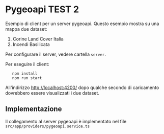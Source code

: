 # Pygeoapi TEST 2
Esempio di client per un server pygeoapi. Questo esempio mostra su una mappa due dataset:
    
1. Corine Land Cover Italia
2. Incendi Basilicata

Per configurare il server, vedere cartella `server`.

Per eseguire il client:

```
   npm install
   npm run start   
```

All'indirizzo [http://localhost:4200/](http://localhost:4200/) dopo qualche secondo di caricamento dovrebbero essere visualizzati i due dataset.


## Implementazione
Il collegamento al server pygeoapi è implementato nel file `src/app/providers/pygeoapi.service.ts`
